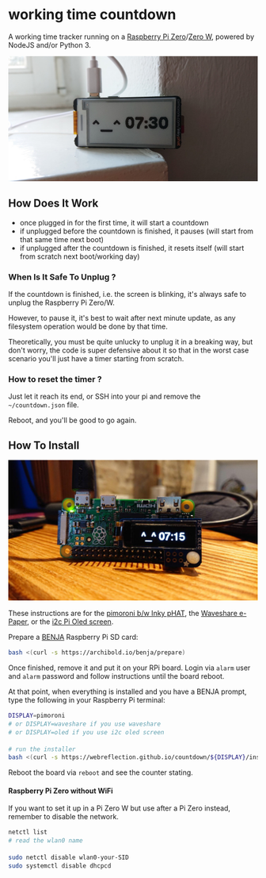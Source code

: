 # working time countdown

A working time tracker running on a [Raspberry Pi Zero](https://www.raspberrypi.org/products/raspberry-pi-zero/)/[Zero W](https://www.raspberrypi.org/products/raspberry-pi-zero-w/), powered by NodeJS and/or Python 3.

![time tracker example](./time-tracker-pi-zero.jpg)


## How Does It Work

  * once plugged in for the first time, it will start a countdown
  * if unplugged before the countdown is finished, it pauses (will start from that same time next boot)
  * if unplugged after the countdown is finished, it resets itself (will start from scratch next boot/working day)


### When Is It Safe To Unplug ?

If the countdown is finished, i.e. the screen is blinking, it's always safe to unplug the Raspberry Pi Zero/W.

However, to pause it, it's best to wait after next minute update, as any filesystem operation would be done by that time.

Theoretically, you must be quite unlucky to unplug it in a breaking way, but don't worry, the code is super defensive about it so that in the worst case scenario you'll just have a timer starting from scratch.


### How to reset the timer ?

Just let it reach its end, or SSH into your pi and remove the `~/countdown.json` file.

Reboot, and you'll be good to go again.


## How To Install

![time tracker oled example](./time-tracker-oled-image.jpg)

These instructions are for the [pimoroni b/w Inky pHAT](https://pimoroni.com/inkyphat), the [Waveshare e-Paper](https://www.waveshare.com/wiki/2.13inch_e-Paper_HAT), or the [i2c Pi Oled screen](https://learn.adafruit.com/adafruit-pioled-128x32-mini-oled-for-raspberry-pi/usage).

Prepare a [BENJA](https://archibold.io/benja/) Raspberry Pi SD card:

```sh
bash <(curl -s https://archibold.io/benja/prepare)
```

Once finished, remove it and put it on your RPi board. Login via `alarm` user and `alarm` password and follow instructions until the board reboot.

At that point, when everything is installed and you have a BENJA prompt, type the following in your Raspberry Pi terminal:

```sh
DISPLAY=pimoroni
# or DISPLAY=waveshare if you use waveshare
# or DISPLAY=oled if you use i2c oled screen

# run the installer
bash <(curl -s https://webreflection.github.io/countdown/${DISPLAY}/install)
```

Reboot the board via `reboot` and see the counter stating.

#### Raspberry Pi Zero without WiFi

If you want to set it up in a Pi Zero W but use after a Pi Zero instead, remember to disable the network.

```sh
netctl list
# read the wlan0 name

sudo netctl disable wlan0-your-SID
sudo systemctl disable dhcpcd
```

